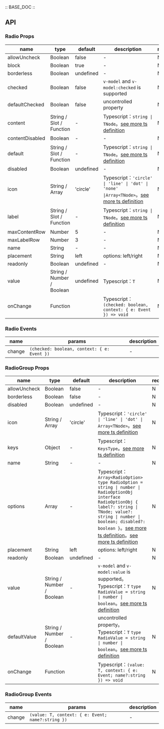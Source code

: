:: BASE_DOC ::

## API

### Radio Props

name | type | default | description | required
-- | -- | -- | -- | --
allowUncheck | Boolean | false | \- | N
block | Boolean | true | \- | N
borderless | Boolean | undefined | \- | N
checked | Boolean | false | `v-model` and `v-model:checked` is supported | N
defaultChecked | Boolean | false | uncontrolled property | N
content | String / Slot / Function | - | Typescript：`string \| TNode`。[see more ts definition](https://github.com/Tencent/tdesign-mobile-vue/blob/develop/src/common.ts) | N
contentDisabled | Boolean | - | \- | N
default | String / Slot / Function | - | Typescript：`string \| TNode`。[see more ts definition](https://github.com/Tencent/tdesign-mobile-vue/blob/develop/src/common.ts) | N
disabled | Boolean | undefined | \- | N
icon | String / Array | 'circle' | Typescript：`'circle' \| 'line' \| 'dot' \| 'none' \|Array<TNode>`。[see more ts definition](https://github.com/Tencent/tdesign-mobile-vue/blob/develop/src/common.ts) | N
label | String / Slot / Function | - | Typescript：`string \| TNode`。[see more ts definition](https://github.com/Tencent/tdesign-mobile-vue/blob/develop/src/common.ts) | N
maxContentRow | Number | 5 | \- | N
maxLabelRow | Number | 3 | \- | N
name | String | - | \- | N
placement | String | left | options: left/right | N
readonly | Boolean | undefined | \- | N
value | String / Number / Boolean | undefined | Typescript：`T` | N
onChange | Function |  | Typescript：`(checked: boolean, context: { e: Event }) => void`<br/> | N

### Radio Events

name | params | description
-- | -- | --
change | `(checked: boolean, context: { e: Event })` | \-


### RadioGroup Props

name | type | default | description | required
-- | -- | -- | -- | --
allowUncheck | Boolean | false | \- | N
borderless | Boolean | false | \- | N
disabled | Boolean | undefined | \- | N
icon | String / Array | 'circle' | Typescript：`'circle' \| 'line' \| 'dot' \| Array<TNode>`。[see more ts definition](https://github.com/Tencent/tdesign-mobile-vue/blob/develop/src/common.ts) | N
keys | Object | - | Typescript：`KeysType`。[see more ts definition](https://github.com/Tencent/tdesign-mobile-vue/blob/develop/src/common.ts) | N
name | String | - | \- | N
options | Array | - | Typescript：`Array<RadioOption>` `type RadioOption = string \| number \| RadioOptionObj` `interface RadioOptionObj { label?: string \| TNode; value?: string \| number \| boolean; disabled?: boolean }`。[see more ts definition](https://github.com/Tencent/tdesign-mobile-vue/blob/develop/src/common.ts)。[see more ts definition](https://github.com/Tencent/tdesign-mobile-vue/tree/develop/src/radio/type.ts) | N
placement | String | left | options: left/right | N
readonly | Boolean | undefined | \- | N
value | String / Number / Boolean | - | `v-model` and `v-model:value` is supported。Typescript：`T` `type RadioValue = string \| number \| boolean`。[see more ts definition](https://github.com/Tencent/tdesign-mobile-vue/tree/develop/src/radio/type.ts) | N
defaultValue | String / Number / Boolean | - | uncontrolled property。Typescript：`T` `type RadioValue = string \| number \| boolean`。[see more ts definition](https://github.com/Tencent/tdesign-mobile-vue/tree/develop/src/radio/type.ts) | N
onChange | Function |  | Typescript：`(value: T, context: { e: Event; name?:string }) => void`<br/> | N

### RadioGroup Events

name | params | description
-- | -- | --
change | `(value: T, context: { e: Event; name?:string })` | \-
